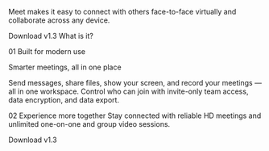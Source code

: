 Meet makes it easy to connect with others face-to-face virtually and collaborate across any device.

Download v1.3
What is it?

01
Built for modern use

Smarter meetings, all in one place

Send messages, share files, show your screen, and record your meetings — all in one
workspace. Control who can join with invite-only team access, data encryption, and data export.

02
Experience more together
Stay connected with reliable HD meetings and unlimited one-on-one and group video sessions.

Download v1.3
